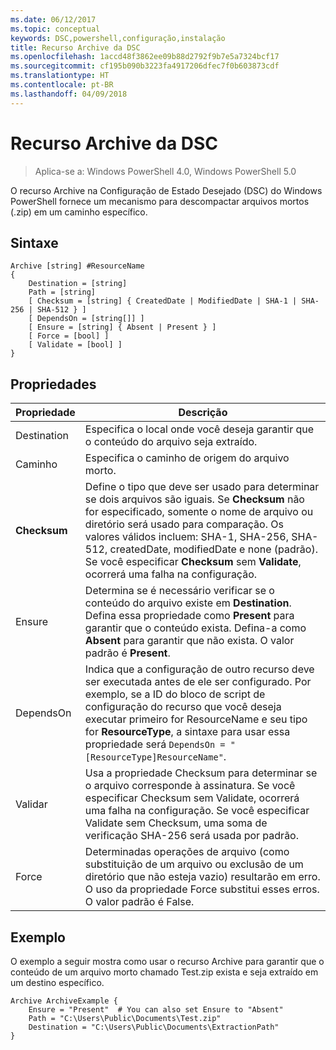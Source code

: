 ```yaml
---
ms.date: 06/12/2017
ms.topic: conceptual
keywords: DSC,powershell,configuração,instalação
title: Recurso Archive da DSC
ms.openlocfilehash: 1accd48f3862ee09b88d2792f9b7e5a7324bcf17
ms.sourcegitcommit: cf195b090b3223fa4917206dfec7f0b603873cdf
ms.translationtype: HT
ms.contentlocale: pt-BR
ms.lasthandoff: 04/09/2018
---
```

# <a name="dsc-archive-resource"></a>Recurso Archive da DSC

> Aplica-se a: Windows PowerShell 4.0, Windows PowerShell 5.0

O recurso Archive na Configuração de Estado Desejado (DSC) do Windows PowerShell fornece um mecanismo para descompactar arquivos mortos (.zip) em um caminho específico.

## <a name="syntax"></a>Sintaxe
```MOF
Archive [string] #ResourceName
{
    Destination = [string]
    Path = [string]
    [ Checksum = [string] { CreatedDate | ModifiedDate | SHA-1 | SHA-256 | SHA-512 } ]
    [ DependsOn = [string[]] ]
    [ Ensure = [string] { Absent | Present } ]
    [ Force = [bool] ]
    [ Validate = [bool] ]
}
```

## <a name="properties"></a>Propriedades

|  Propriedade  |  Descrição   |
|---|---|
| Destination| Especifica o local onde você deseja garantir que o conteúdo do arquivo seja extraído.|
| Caminho| Especifica o caminho de origem do arquivo morto.|
| __Checksum__| Define o tipo que deve ser usado para determinar se dois arquivos são iguais. Se __Checksum__ não for especificado, somente o nome de arquivo ou diretório será usado para comparação. Os valores válidos incluem: SHA-1, SHA-256, SHA-512, createdDate, modifiedDate e none (padrão). Se você especificar __Checksum__ sem __Validate__, ocorrerá uma falha na configuração.|
| Ensure| Determina se é necessário verificar se o conteúdo do arquivo existe em __Destination__. Defina essa propriedade como __Present__ para garantir que o conteúdo exista. Defina-a como __Absent__ para garantir que não exista. O valor padrão é __Present__.|
| DependsOn | Indica que a configuração de outro recurso deve ser executada antes de ele ser configurado. Por exemplo, se a ID do bloco de script de configuração do recurso que você deseja executar primeiro for ResourceName e seu tipo for __ResourceType__, a sintaxe para usar essa propriedade será `DependsOn = "[ResourceType]ResourceName"`.|
| Validar| Usa a propriedade Checksum para determinar se o arquivo corresponde à assinatura. Se você especificar Checksum sem Validate, ocorrerá uma falha na configuração. Se você especificar Validate sem Checksum, uma soma de verificação SHA-256 será usada por padrão.|
| Force| Determinadas operações de arquivo (como substituição de um arquivo ou exclusão de um diretório que não esteja vazio) resultarão em erro. O uso da propriedade Force substitui esses erros. O valor padrão é False.|

## <a name="example"></a>Exemplo

O exemplo a seguir mostra como usar o recurso Archive para garantir que o conteúdo de um arquivo morto chamado Test.zip exista e seja extraído em um destino específico.

```
Archive ArchiveExample {
    Ensure = "Present"  # You can also set Ensure to "Absent"
    Path = "C:\Users\Public\Documents\Test.zip"
    Destination = "C:\Users\Public\Documents\ExtractionPath"
}
```
